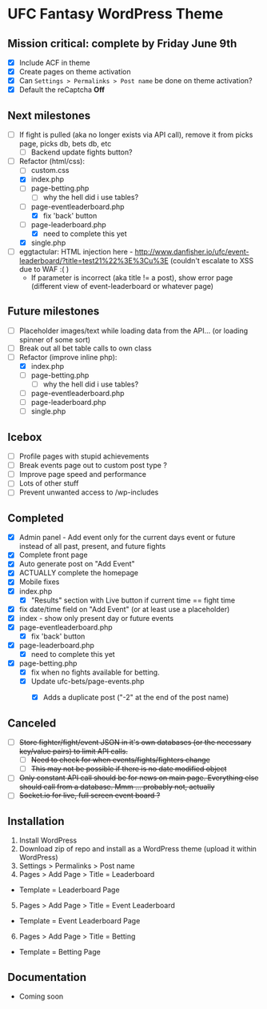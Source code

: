 # UFC Fantasy WordPress Theme

## Mission critical: complete by **Friday June 9th**

- [x] Include ACF in theme
- [x] Create pages on theme activation
- [x] Can `Settings > Permalinks > Post name` be done on theme activation?
- [x] Default the reCaptcha **Off**

## Next milestones

- [ ] If fight is pulled (aka no longer exists via API call), remove it from picks page, picks db, bets db, etc
  - [ ] Backend update fights button?
- [ ] Refactor (html/css):
  - [ ] custom.css
  - [x] index.php
  - [ ] page-betting.php
    - [ ] why the hell did i use tables?
  - [ ] page-eventleaderboard.php
    - [x] fix 'back' button
  - [ ] page-leaderboard.php
    - [x] need to complete this yet
  - [x] single.php
- [ ] eggtactular: HTML injection here - http://www.danfisher.io/ufc/event-leaderboard/?title=test21%22%3E%3Cu%3E (couldn't escalate to XSS due to WAF  :( )
  - If parameter is incorrect (aka title != a post), show error page (different view of event-leaderboard or whatever page)

## Future milestones

- [ ] Placeholder images/text while loading data from the API... (or loading spinner of some sort)
- [ ] Break out all bet table calls to own class
- [ ] Refactor (improve inline php):
  - [x] index.php
  - [ ] page-betting.php
    - [ ] why the hell did i use tables?
  - [ ] page-eventleaderboard.php
  - [ ] page-leaderboard.php
  - [ ] single.php

## Icebox

- [ ] Profile pages with stupid achievements
- [ ] Break events page out to custom post type ?
- [ ] Improve page speed and performance
- [ ] Lots of other stuff
- [ ] Prevent unwanted access to /wp-includes

## Completed

- [x] Admin panel - Add event only for the current days event or future instead of all past, present, and future fights
- [x] Complete front page
- [x] Auto generate post on "Add Event"
- [x] ACTUALLY complete the homepage
- [x] Mobile fixes
- [x] index.php
  - [x] "Results" section with Live button if current time == fight time
- [x] fix date/time field on "Add Event" (or at least use a placeholder)
- [x] index - show only present day or future events
- [x] page-eventleaderboard.php
  - [x] fix 'back' button
- [x] page-leaderboard.php
  - [x] need to complete this yet
- [x] page-betting.php
  - [x] fix when no fights available for betting.
  - [x] Update ufc-bets/page-events.php
    - [x] Adds a duplicate post ("-2" at the end of the post name)


## Canceled

- [ ] ~~Store fighter/fight/event JSON in it's own databases (or the necessary key/value pairs) to limit API calls.~~
  - [ ] ~~Need to check for when events/fights/fighters change~~
  - [ ] ~~This may not be possible if there is no date modified object~~
- [ ] ~~Only constant API call should be for news on main page.  Everything else should call from a database. Mmm ... probably not, actually~~
- [ ] ~~Socket.io for live, full screen event board ?~~

## Installation

1. Install WordPress
2. Download zip of repo and install as a WordPress theme (upload it within WordPress)
3. Settings > Permalinks > Post name
4. Pages > Add Page > Title = Leaderboard
  - Template = Leaderboard Page
5. Pages > Add Page > Title = Event Leaderboard
  - Template = Event Leaderboard Page
6. Pages > Add Page > Title = Betting
  - Template = Betting Page

## Documentation

* Coming soon
